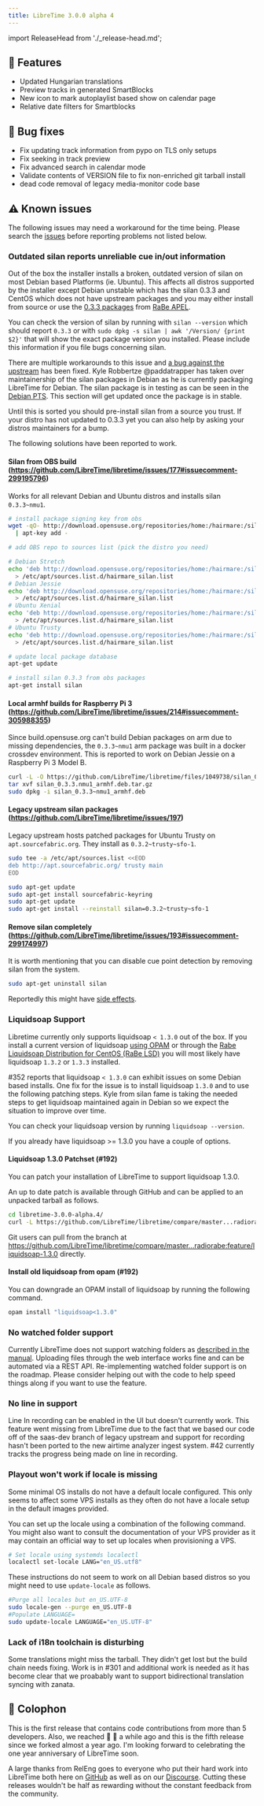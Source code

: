 ```yaml
---
title: LibreTime 3.0.0 alpha 4
---
```


import ReleaseHead from './\_release-head.md';

<ReleaseHead date="2018-02-01" version="3.0.0-alpha.4"/>

## :rocket: Features

- Updated Hungarian translations
- Preview tracks in generated SmartBlocks
- New icon to mark autoplaylist based show on calendar page
- Relative date filters for Smartblocks

## :bug: Bug fixes

- Fix updating track information from pypo on TLS only setups
- Fix seeking in track preview
- Fix advanced search in calendar mode
- Validate contents of VERSION file to fix non-enriched git tarball install
- dead code removal of legacy media-monitor code base

## :warning: Known issues

The following issues may need a workaround for the time being. Please search the [issues](https://github.com/LibreTime/libretime/issues) before reporting problems not listed below.

### Outdated silan reports unreliable cue in/out information

Out of the box the installer installs a broken, outdated version of silan on most Debian based Platforms (ie. Ubuntu). This affects all distros supported by the installer except Debian unstable which has the silan 0.3.3 and CentOS which does not have upstream packages and you may either install from source or use the [0.3.3 packages](https://github.com/radiorabe/centos-rpm-silan) from [RaBe APEL](https://build.opensuse.org/project/show/home:radiorabe:audio).

You can check the version of silan by running with `silan --version` which should report `0.3.3` or with `sudo dpkg -s silan | awk '/Version/ {print $2}'` that will show the exact package version you installed. Please include this information if you file bugs concerning silan.

There are multiple workarounds to this issue and [a bug against the upstream](https://bugs.debian.org/cgi-bin/bugreport.cgi?bug=855319) has been fixed. Kyle Robbertze @paddatrapper has taken over maintainership of the silan packages in Debian as he is currently packaging LibreTime for Debian. The silan package is in testing as can be seen in the [Debian PTS](https://tracker.debian.org/pkg/silan). This section will get updated once the package is in stable.

Until this is sorted you should pre-install silan from a source you trust. If your distro has not updated to 0.3.3 yet you can also help by asking your distros maintainers for a bump.

The following solutions have been reported to work.

#### Silan from OBS build (https://github.com/LibreTime/libretime/issues/177#issuecomment-299195796)

Works for all relevant Debian and Ubuntu distros and installs silan `0.3.3~nmu1`.

```bash
# install package signing key from obs
wget -qO- http://download.opensuse.org/repositories/home:/hairmare:/silan/Debian_7.0/Release.key \
  | apt-key add -

# add OBS repo to sources list (pick the distro you need)

# Debian Stretch
echo 'deb http://download.opensuse.org/repositories/home:/hairmare:/silan/Debian_9.0_standard/ ./' \
  > /etc/apt/sources.list.d/hairmare_silan.list
# Debian Jessie
echo 'deb http://download.opensuse.org/repositories/home:/hairmare:/silan/Debian_8.0 ./' \
  > /etc/apt/sources.list.d/hairmare_silan.list
# Ubuntu Xenial
echo 'deb http://download.opensuse.org/repositories/home:/hairmare:/silan/xUbuntu_16.04 ./' \
  > /etc/apt/sources.list.d/hairmare_silan.list
# Ubuntu Trusty
echo 'deb http://download.opensuse.org/repositories/home:/hairmare:/silan/xUbuntu_14.04 ./' \
  > /etc/apt/sources.list.d/hairmare_silan.list

# update local package database
apt-get update

# install silan 0.3.3 from obs packages
apt-get install silan
```

#### Local armhf builds for Raspberry Pi 3 (https://github.com/LibreTime/libretime/issues/214#issuecomment-305988355)

Since build.opensuse.org can't build Debian packages on arm due to missing dependencies, the `0.3.3~nmu1` arm package was built in a docker crossdev environment. This is reported to work on Debian Jessie on a Raspberry Pi 3 Model B.

```bash
curl -L -O https://github.com/LibreTime/libretime/files/1049738/silan_0.3.3.nmu1_armhf.deb.tar.gz
tar xvf silan_0.3.3.nmu1_armhf.deb.tar.gz
sudo dpkg -i silan_0.3.3~nmu1_armhf.deb
```

#### Legacy upstream silan packages (https://github.com/LibreTime/libretime/issues/197)

Legacy upstream hosts patched packages for Ubuntu Trusty on `apt.sourcefabric.org`. They install as `0.3.2~trusty~sfo-1`.

```bash
sudo tee -a /etc/apt/sources.list <<EOD
deb http://apt.sourcefabric.org/ trusty main
EOD

sudo apt-get update
sudo apt-get install sourcefabric-keyring
sudo apt-get update
sudo apt-get install --reinstall silan=0.3.2~trusty~sfo-1
```

#### Remove silan completely (https://github.com/LibreTime/libretime/issues/193#issuecomment-299174997)

It is worth mentioning that you can disable cue point detection by removing silan from the system.

```bash
sudo apt-get uninstall silan
```

Reportedly this might have [side effects](https://github.com/LibreTime/libretime/issues/214#issuecomment-305748757).

### Liquidsoap Support

Libretime currently only supports liquidsoap `< 1.3.0` out of the box. If you install a current version of liquidsoap [using OPAM](http://liquidsoap.fm/download.html) or through the [Rabe Liquidsoap Distribution for CentOS (RaBe LSD)](https://build.opensuse.org/project/show/home:radiorabe:liquidsoap) you will most likely have liquidsoap `1.3.2` or `1.3.3` installed.

#352 reports that liquidsoap `< 1.3.0` can exhibit issues on some Debian based installs. One fix for the issue is to install liquidsoap `1.3.0` and to use the following patching steps. Kyle from silan fame is taking the needed steps to get liquidsoap maintained again in Debian so we expect the situation to improve over time.

You can check your liquidsoap version by running `liquidsoap --version`.

If you already have liquidsoap >= 1.3.0 you have a couple of options.

#### Liquidsoap 1.3.0 Patchset (#192)

You can patch your installation of LibreTime to support liquidsoap 1.3.0.

An up to date patch is available through GitHub and can be applied to an unpacked tarball as follows.

```bash
cd libretime-3.0.0-alpha.4/
curl -L https://github.com/LibreTime/libretime/compare/master...radiorabe:feature/liquidsoap-1.3.0.patch | patch -p1
```

Git users can pull from the branch at https://github.com/LibreTime/libretime/compare/master...radiorabe:feature/liquidsoap-1.3.0 directly.

#### Install old liquidsoap from opam (#192)

You can downgrade an OPAM install of liquidsoap by running the following command.

```bash
opam install "liquidsoap<1.3.0"
```

### No watched folder support

Currently LibreTime does not support watching folders as [described in the manual](http://libretime.org/manual/media-folders/#watching-a-folder). Uploading files through the web interface works fine and can be automated via a REST API. Re-implementing watched folder support is on the roadmap. Please consider helping out with the code to help speed things along if you want to use the feature.

### No line in support

Line In recording can be enabled in the UI but doesn't currently work. This feature went missing from LibreTime due to the fact that we based our code off of the saas-dev branch of legacy upstream and support for recording hasn't been ported to the new airtime analyzer ingest system. #42 currently tracks the progress being made on line in recording.

### Playout won't work if locale is missing

Some minimal OS installs do not have a default locale configured. This only seems to affect some VPS installs as they often do not have a locale setup in the default images provided.

You can set up the locale using a combination of the following command. You might also want to consult the documentation of your VPS provider as it may contain an official way to set up locales when provisioning a VPS.

```bash
# Set locale using systemds localectl
localectl set-locale LANG="en_US.utf8"
```

These instructions do not seem to work on all Debian based distros so you might need to use `update-locale` as follows.

```bash
#Purge all locales but en_US.UTF-8
sudo locale-gen --purge en_US.UTF-8
#Populate LANGUAGE=
sudo update-locale LANGUAGE="en_US.UTF-8"
```

### Lack of i18n toolchain is disturbing

Some translations might miss the tarball. They didn't get lost but the build chain needs fixing. Work is in #301 and additional work is needed as it has become clear that we proabably want to support bidirectional translation syncing with zanata.

## :memo: Colophon

This is the first release that contains code contributions from more than 5 developers. Also, we reached :100: :star2: a while ago and this is the fifth release since we forked almost a year ago. I'm looking forward to celebrating the one year anniversary of LibreTime soon.

A large thanks from RelEng goes to everyone who put their hard work into LibreTime both here on [GitHub](https://github.com/LibreTime/libretime) as well as on our [Discourse](http://discourse.libretime.org). Cutting these releases wouldn't be half as rewarding without the constant feedback from the community.
